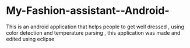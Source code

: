 # My-Fashion-assistant--Android-
This is an android application that helps people to get well dressed , using color detection and temperature parsing , this application was made and edited using eclipse 
